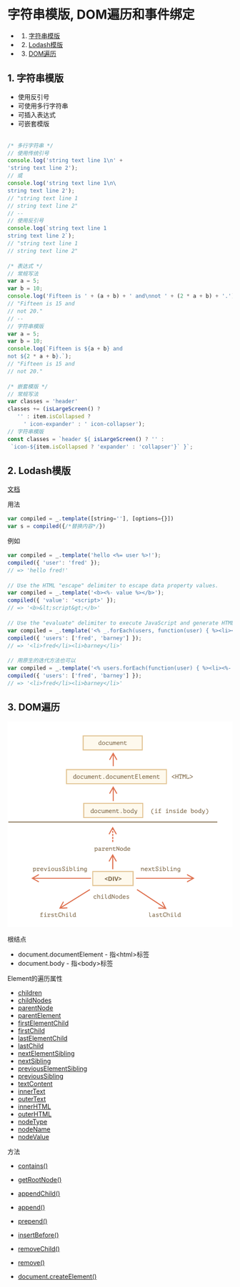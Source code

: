 # 字符串模版, DOM遍历和事件绑定

<!-- vscode-markdown-toc -->
* 1. [字符串模版](#)
* 2. [Lodash模版](#Lodash)
* 3. [DOM遍历](#DOM)

<!-- vscode-markdown-toc-config
	numbering=true
	autoSave=true
	/vscode-markdown-toc-config -->
<!-- /vscode-markdown-toc -->

##  1. <a name=''></a>字符串模版

<!-- [文档](https://developer.mozilla.org/zh-CN/docs/Web/JavaScript/Reference/template_strings) -->

- 使用反引号
- 可使用多行字符串
- 可插入表达式
- 可嵌套模版

```js

/* 多行字符串 */
// 使用传统引号
console.log('string text line 1\n' +
'string text line 2');
// 或
console.log('string text line 1\n\
string text line 2');
// "string text line 1
// string text line 2"
// --
// 使用反引号
console.log(`string text line 1
string text line 2`);
// "string text line 1
// string text line 2"

/* 表达式 */
// 常规写法
var a = 5;
var b = 10;
console.log('Fifteen is ' + (a + b) + ' and\nnot ' + (2 * a + b) + '.');
// "Fifteen is 15 and
// not 20."
// --
// 字符串模版
var a = 5;
var b = 10;
console.log(`Fifteen is ${a + b} and
not ${2 * a + b}.`);
// "Fifteen is 15 and
// not 20."

/* 嵌套模版 */
// 常规写法
var classes = 'header'
classes += (isLargeScreen() ?
   '' : item.isCollapsed ?
     ' icon-expander' : ' icon-collapser');
// 字符串模版
const classes = `header ${ isLargeScreen() ? '' :
 `icon-${item.isCollapsed ? 'expander' : 'collapser'}` }`;
```

##  2. <a name='Lodash'></a>Lodash模版

[文档](https://lodash.com/docs/4.17.15#template)

用法
```js
var compiled = _.template([string=''], [options={}])
var s = compiled({/*替换内容*/})
```

例如
```js
var compiled = _.template('hello <%= user %>!');
compiled({ 'user': 'fred' });
// => 'hello fred!'

// Use the HTML "escape" delimiter to escape data property values.
var compiled = _.template('<b><%- value %></b>');
compiled({ 'value': '<script>' });
// => '<b>&lt;script&gt;</b>'

// Use the "evaluate" delimiter to execute JavaScript and generate HTML.
var compiled = _.template('<% _.forEach(users, function(user) { %><li><%- user %></li><% }); %>');
compiled({ 'users': ['fred', 'barney'] });
// => '<li>fred</li><li>barney</li>'

// 用原生的迭代方法也可以
var compiled = _.template('<% users.forEach(function(user) { %><li><%- user %></li><% }); %>');
compiled({ 'users': ['fred', 'barney'] });
// => '<li>fred</li><li>barney</li>'
```

##  3. <a name='DOM'></a>DOM遍历

![](./images/legend.png)

根结点

- document.documentElement - 指\<html>标签
- document.body - 指\<body>标签

Element的遍历属性

- [children](https://developer.mozilla.org/zh-CN/docs/Web/API/ParentNode/children)
- [childNodes](https://developer.mozilla.org/zh-CN/docs/DOM/element.childNodes)
- [parentNode](https://developer.mozilla.org/zh-CN/docs/Web/API/Node/parentNode)
- [parentElement](https://developer.mozilla.org/zh-CN/docs/Web/API/Node/parentElement)
- [firstElementChild](https://developer.mozilla.org/zh-CN/docs/Web/API/ParentNode/firstElementChild)
- [firstChild](https://developer.mozilla.org/zh-CN/docs/Web/API/Node/firstChild)
- [lastElementChild](https://developer.mozilla.org/zh-CN/docs/Web/API/ParentNode/lastElementChild)
- [lastChild](https://developer.mozilla.org/zh-CN/docs/Web/API/Node/lastChild)
- [nextElementSibling](https://developer.mozilla.org/zh-CN/docs/Web/API/NonDocumentTypeChildNode/nextElementSibling)
- [nextSibling](https://developer.mozilla.org/zh-CN/docs/Web/API/Node/nextSibling)
- [previousElementSibling](https://developer.mozilla.org/zh-CN/docs/Web/API/NonDocumentTypeChildNode/previousElementSibling )
- [previousSibling](https://developer.mozilla.org/zh-CN/docs/Web/API/Node/previousSibling)
- [textContent](https://developer.mozilla.org/zh-CN/docs/Web/API/Node/textContent)
- [innerText](https://developer.mozilla.org/zh-CN/docs/Web/API/Node/innerText)
- [outerText](https://developer.mozilla.org/zh-CN/docs/Web/API/Node/outerText)
- [innerHTML](https://developer.mozilla.org/zh-CN/docs/Web/API/Element/innerHTML)
- [outerHTML](https://developer.mozilla.org/zh-CN/docs/Web/API/Element/outerHTML)
- [nodeType](https://developer.mozilla.org/zh-CN/docs/Web/API/Node/nodeType)
- [nodeName](https://developer.mozilla.org/zh-CN/docs/Web/API/Node/nodeName)
- [nodeValue](https://developer.mozilla.org/zh-CN/docs/Web/API/Node/nodeValue)

方法

- [contains()](https://developer.mozilla.org/zh-CN/docs/Web/API/Node/contains)
- [getRootNode()](https://developer.mozilla.org/zh-CN/docs/Web/API/Node/getRootNode)
- [appendChild()](https://developer.mozilla.org/zh-CN/docs/Web/API/Node/appendChild)
- [append()](https://developer.mozilla.org/zh-CN/docs/Web/API/ParentNode/append)
- [prepend()](https://developer.mozilla.org/zh-CN/docs/Web/API/ParentNode/prepend)
- [insertBefore()](https://developer.mozilla.org/zh-CN/docs/Web/API/Node/insertBefore)
- [removeChild()](https://developer.mozilla.org/zh-CN/docs/Web/API/Node/removeChild)
- [remove()](https://developer.mozilla.org/zh-CN/docs/Web/API/ChildNode/remove)

- [document.createElement()](https://developer.mozilla.org/zh-CN/docs/Web/API/Document/createElement)


